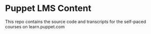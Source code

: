 Puppet LMS Content
=======================

This repo contains the source code and transcripts for the self-paced courses on learn.puppet.com

